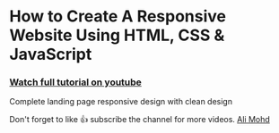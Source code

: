 # How to Create A Responsive Website Using HTML, CSS & JavaScript

### [Watch full tutorial on youtube](https://youtu.be/6-aoyvFRdEY)

Complete landing page responsive design with clean design

Don't forget to like 👍 subscribe the channel for more videos.
[Ali Mohd](https://www.youtube.com/channel/UCD82KIkpQ5dtQYFzxLejzGg)

